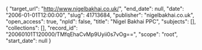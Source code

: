 {
  "target_url": "http://www.nigelbakhai.co.uk/", 
  "end_date": null, 
  "date": "2006-01-01T12:00:00", 
  "slug": 41713684, 
  "publisher": "nigelbakhai.co.uk", 
  "open_access": true, 
  "npld": false, 
  "title": "Nigel Bakhai PPC", 
  "subjects": [], 
  "collections": [], 
  "record_id": "20060101T120000/TMfqEhaCvMp9Uyii0s7vOg==", 
  "scope": "root", 
  "start_date": null
}

